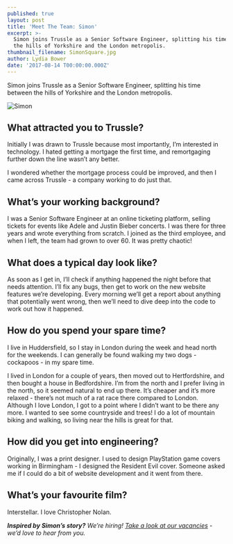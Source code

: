```yaml
---
published: true
layout: post
title: 'Meet The Team: Simon'
excerpt: >-
  Simon joins Trussle as a Senior Software Engineer, splitting his time between
  the hills of Yorkshire and the London metropolis.      
thumbnail_filename: SimonSquare.jpg
author: Lydia Bower
date: '2017-08-14 T00:00:00.000Z'
---
```

Simon joins Trussle as a Senior Software Engineer, splitting his time between the hills of Yorkshire and the London metropolis. 

![Simon]({{site.baseurl}}/images/post_images/Simon.jpg)

## What attracted you to Trussle?
Initially I was drawn to Trussle because most importantly, I’m interested in technology. I hated getting a mortgage the first time, and remortgaging further down the line wasn’t any better. 

I wondered whether the mortgage process could be improved, and then I came across Trussle - a company working to do just that.

## What’s your working background?
I was a Senior Software Engineer at an online ticketing platform, selling tickets for events like Adele and Justin Bieber concerts. I was there for three years and wrote everything from scratch. I joined as the third employee, and when I left, the team had grown to over 60. It was pretty chaotic!

## What does a typical day look like?
As soon as I get in, I’ll check if anything happened the night before that needs attention. I’ll fix any bugs, then get to work on the new website features we’re developing. Every morning we’ll get a report about anything that potentially went wrong, then we’ll need to dive deep into the code to work out how it happened. 

## How do you spend your spare time?
I live in Huddersfield, so I stay in London during the week and head north for the weekends. I can generally be found walking my two dogs - cockapoos - in my spare time. 

I lived in London for a couple of years, then moved out to Hertfordshire, and then bought a house in Bedfordshire. I’m from the north and I prefer living in the north, so it seemed natural to end up there. It’s cheaper and it’s more relaxed - there’s not much of a rat race there compared to London. Although I love London, I got to a point where I didn’t want to be there any more. I wanted to see some countryside and trees! I do a lot of mountain biking and walking, so living near the hills is great for that. 

## How did you get into engineering?
Originally, I was a print designer. I used to design PlayStation game covers working in Birmingham - I designed the Resident Evil cover. Someone asked me if I could do a bit of website development and it went from there.

## What’s your favourite film?
Interstellar. I love Christopher Nolan.

_**Inspired by Simon’s story?** We’re hiring! [Take a look at our vacancies](https://jobs.lever.co/trussle "Trussle jobs") - we’d love to hear from you._
